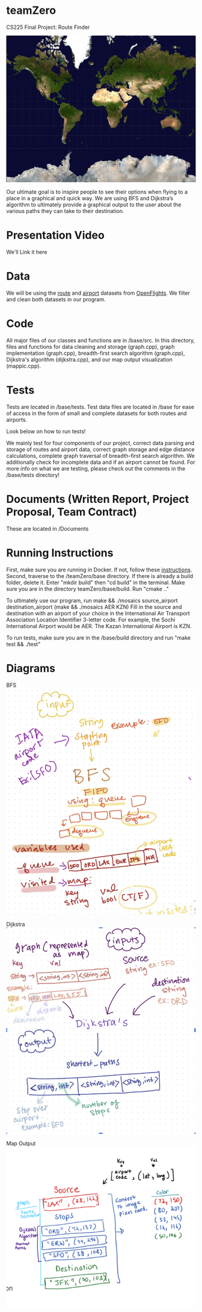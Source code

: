 # teamZero
CS225 Final Project: Route Finder

![World_map_political_ISO](/base/globe.png)

Our ultimate goal is to inspire people to see their options when flying to a place in a graphical and quick way. We are using BFS and Dijkstra’s algorithm to ultimately provide a graphical output to the user about the various paths they can take to their destination.

# Presentation Video
We'll Link it here

# Data
We will be using the [route](https://openflights.org/data.html#route) and [airport](https://openflights.org/data.html#airport) datasets from [OpenFlights](https://openflights.org). We filter and clean both datasets in our program.

# Code
All major files of our classes and functions are in /base/src. In this directory, files and functions for data cleaning and storage (graph.cpp), graph implementation (graph.cpp), breadth-first search algorithm (graph.cpp), Dijkstra's algorithm (dijkstra.cpp), and our map output visualization (mappic.cpp).

# Tests
Tests are located in /base/tests. Test data files are located in /base for ease of access in the form of small and complete datasets for both routes and airports.

Look below on how to run tests!

We mainly test for four components of our project, correct data parsing and storage of routes and airport data, correct graph storage and edge distance calculations, complete graph traversal of breadth-first search algorithm. We additionally check for incomplete data and if an airport cannot be found. For more info on what we are testing, please check out the comments in the /base/tests directory!

# Documents (Written Report, Project Proposal, Team Contract)
These are located in /Documents

# Running Instructions
First, make sure you are running in Docker. If not, follow these [instructions](https://courses.engr.illinois.edu/cs225/fa2022/resources/own-machine/). Second, traverse to the /teamZero/base directory. If there is already a build folder, delete it. Enter "mkdir build" then "cd build" in the terminal. Make sure you are in the directory teamZero/base/build. Run "cmake .." 

To ultimately use our program, run make && ./mosaics source_airport destination_airport (make && ./mosaics AER KZN) Fill in the source and destination with an airport of your choice in the International Air Transport Association Location Identifier 3-letter code. For example, the Sochi International Airport would be AER. The Kazan International Airport is KZN.

To run tests, make sure you are in the /base/build directory and run "make test && ./test"

# Diagrams

BFS
![map](/Documents/BFS.png)

Dijkstra
![map](/Documents/dijkstra.png)

Map Output
![map](/Documents/mapoutput.png)

